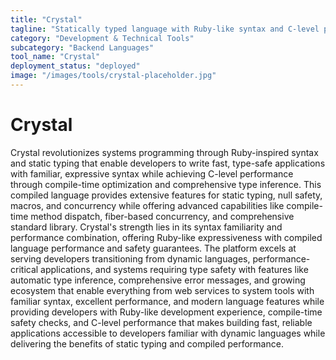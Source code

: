 ```yaml
---
title: "Crystal"
tagline: "Statically typed language with Ruby-like syntax and C-level performance"
category: "Development & Technical Tools"
subcategory: "Backend Languages"
tool_name: "Crystal"
deployment_status: "deployed"
image: "/images/tools/crystal-placeholder.jpg"
---
```


# Crystal

Crystal revolutionizes systems programming through Ruby-inspired syntax and static typing that enable developers to write fast, type-safe applications with familiar, expressive syntax while achieving C-level performance through compile-time optimization and comprehensive type inference. This compiled language provides extensive features for static typing, null safety, macros, and concurrency while offering advanced capabilities like compile-time method dispatch, fiber-based concurrency, and comprehensive standard library. Crystal's strength lies in its syntax familiarity and performance combination, offering Ruby-like expressiveness with compiled language performance and safety guarantees. The platform excels at serving developers transitioning from dynamic languages, performance-critical applications, and systems requiring type safety with features like automatic type inference, comprehensive error messages, and growing ecosystem that enable everything from web services to system tools with familiar syntax, excellent performance, and modern language features while providing developers with Ruby-like development experience, compile-time safety checks, and C-level performance that makes building fast, reliable applications accessible to developers familiar with dynamic languages while delivering the benefits of static typing and compiled performance.